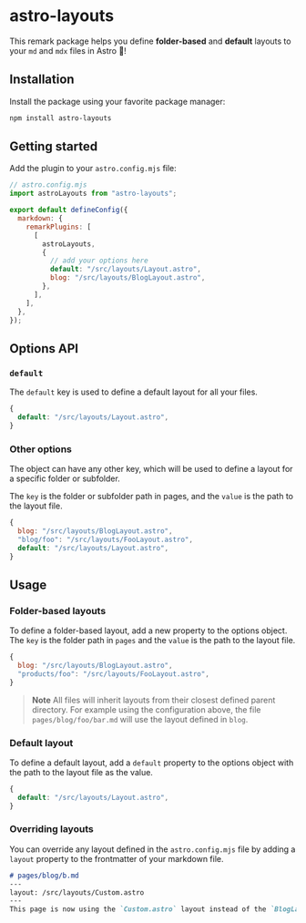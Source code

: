 # astro-layouts

This remark package helps you define **folder-based** and **default** layouts to your `md` and `mdx` files in Astro 🎉!

## Installation

Install the package using your favorite package manager:

```bash
npm install astro-layouts
```

## Getting started

Add the plugin to your `astro.config.mjs` file:

```js
// astro.config.mjs
import astroLayouts from "astro-layouts";

export default defineConfig({
  markdown: {
    remarkPlugins: [
      [
        astroLayouts,
        {
          // add your options here
          default: "/src/layouts/Layout.astro",
          blog: "/src/layouts/BlogLayout.astro",
        },
      ],
    ],
  },
});
```

## Options API

### `default`

The `default` key is used to define a default layout for all your files.

```js
{
  default: "/src/layouts/Layout.astro",
}
```

### Other options

The object can have any other key, which will be used to define a layout for a specific folder or subfolder.

The `key` is the folder or subfolder path in pages, and the `value` is the path to the layout file.

```js
{
  blog: "/src/layouts/BlogLayout.astro",
  "blog/foo": "/src/layouts/FooLayout.astro",
  default: "/src/layouts/Layout.astro",
}
```

## Usage 

### Folder-based layouts

To define a folder-based layout, add a new property to the options object. The `key` is the folder path in `pages` and the `value` is the path to the layout file.

```js
{
  blog: "/src/layouts/BlogLayout.astro",
  "products/foo": "/src/layouts/FooLayout.astro",
}
```

> **Note**
> All files will inherit layouts from their closest defined parent directory.
> For example using the configuration above, the file `pages/blog/foo/bar.md` will use the layout defined in `blog`.

### Default layout

To define a default layout, add a `default` property to the options object with the path to the layout file as the value.

```js
{
  default: "/src/layouts/Layout.astro",
}
```

### Overriding layouts

You can override any layout defined in the `astro.config.mjs` file by adding a `layout` property to the frontmatter of your markdown file.

```md
# pages/blog/b.md
---
layout: /src/layouts/Custom.astro
---
This page is now using the `Custom.astro` layout instead of the `BlogLayout.astro` layout.
```